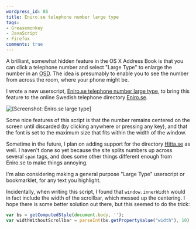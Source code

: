 ```yaml
---
wordpress_id: 86
title: Eniro.se telephone number large type
tags:
- Greasemonkey
- JavaScript
- Firefox
comments: true
---
```

A brilliant, somewhat hidden feature in the OS X Address Book is that you can click a telephone number and select "Large Type" to enlarge the number in an <abbr title="On Screen Display">OSD</abbr>. The idea is presumably to enable you to see the number from across the room, where your phone might be.

I wrote a new userscript, <a href="http://userscripts.org/scripts/show/6897">Eniro.se telephone number large type</a>, to bring this feature to the online Swedish telephone directory <a href="http://www.eniro.se">Eniro.se</a>.

<p class="center"><img src="/uploads/gm-phone_large_type.png" class="bordered" alt="[Screenshot: Eniro.se large type]" /></p>

<!--more-->

Some nice features of this script is that the number remains centered on the screen until discarded (by clicking anywhere or pressing any key), and that the font is set to the maximum size that fits within the width of the window.

Sometime in the future, I plan on adding support for the directory <a href="http://www.hitta.se">Hitta.se</a> as well. I haven't done so yet because the site splits numbers up across several <code>span</code> tags, and does some other things different enough from Eniro.se to make things annoying.

I'm also considering making a general purpose "Large Type" userscript or bookmarklet, for any text you highlight.

Incidentally, when writing this script, I found that <code>window.innerWidth</code> would in fact include the width of the scrollbar, which messed up the centering. I hope there is some better solution out there, but this seemed to do the trick:

``` javascript
var bs = getComputedStyle(document.body, '');
var widthWithoutScrollbar = parseInt(bs.getPropertyValue("width"), 10) + parseInt(bs.getPropertyValue("margin-left"), 10) + parseInt(bs.getPropertyValue("margin-right"), 10);
```
